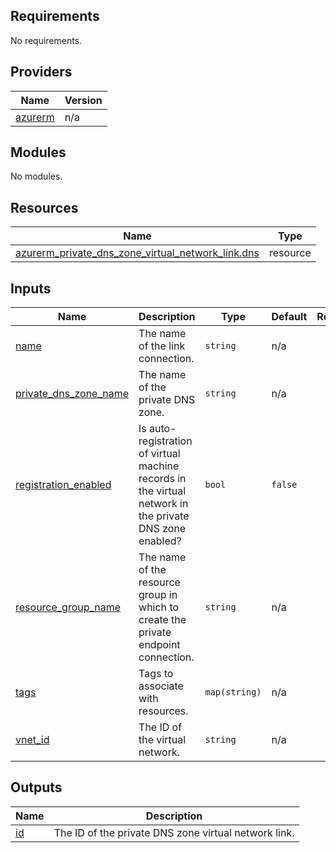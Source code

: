 <!-- BEGIN_TF_DOCS -->
## Requirements

No requirements.

## Providers

| Name | Version |
|------|---------|
| <a name="provider_azurerm"></a> [azurerm](#provider\_azurerm) | n/a |

## Modules

No modules.

## Resources

| Name | Type |
|------|------|
| [azurerm_private_dns_zone_virtual_network_link.dns](https://registry.terraform.io/providers/hashicorp/azurerm/latest/docs/resources/private_dns_zone_virtual_network_link) | resource |

## Inputs

| Name | Description | Type | Default | Required |
|------|-------------|------|---------|:--------:|
| <a name="input_name"></a> [name](#input\_name) | The name of the link connection. | `string` | n/a | yes |
| <a name="input_private_dns_zone_name"></a> [private\_dns\_zone\_name](#input\_private\_dns\_zone\_name) | The name of the private DNS zone. | `string` | n/a | yes |
| <a name="input_registration_enabled"></a> [registration\_enabled](#input\_registration\_enabled) | Is auto-registration of virtual machine records in the virtual network in the private DNS zone enabled? | `bool` | `false` | no |
| <a name="input_resource_group_name"></a> [resource\_group\_name](#input\_resource\_group\_name) | The name of the resource group in which to create the private endpoint connection. | `string` | n/a | yes |
| <a name="input_tags"></a> [tags](#input\_tags) | Tags to associate with resources. | `map(string)` | n/a | yes |
| <a name="input_vnet_id"></a> [vnet\_id](#input\_vnet\_id) | The ID of the virtual network. | `string` | n/a | yes |

## Outputs

| Name | Description |
|------|-------------|
| <a name="output_id"></a> [id](#output\_id) | The ID of the private DNS zone virtual network link. |
<!-- END_TF_DOCS -->